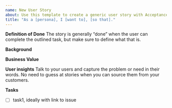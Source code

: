 ```yaml
---
name: New User Story
about: Use this template to create a generic user story with Acceptance Critera, Background and Business Value
title: "As a [persona], I [want to], [so that]."
---
```


**Definition of Done**
The story is generally “done” when the user can complete the outlined task, but make sure to define what that is.

**Background**

**Business Value**

**User insights**
Talk to your users and capture the problem or need in their words. No need to guess at stories when you can source them from your customers.

**Tasks**
- [ ] task1, ideally with link to issue
